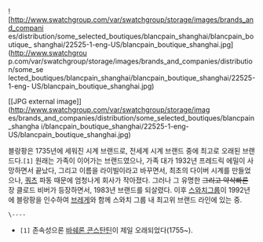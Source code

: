 ![http://www.swatchgroup.com/var/swatchgroup/storage/images/brands_and_compani
es/distribution/some_selected_boutiques/blancpain_shanghai/blancpain_boutique_
shanghai/22525-1-eng-US/blancpain_boutique_shanghai.jpg](http://www.swatchgrou
p.com/var/swatchgroup/storage/images/brands_and_companies/distribution/some_se
lected_boutiques/blancpain_shanghai/blancpain_boutique_shanghai/22525-1-eng-
US/blancpain_boutique_shanghai.jpg)

[[JPG external image]](http://www.swatchgroup.com/var/swatchgroup/storage/imag
es/brands_and_companies/distribution/some_selected_boutiques/blancpain_shangha
i/blancpain_boutique_shanghai/22525-1-eng-US/blancpain_boutique_shanghai.jpg)

블랑팡은 1735년에 세워진 시계 브랜드로, 전세계 시계 브랜드 중에 최고로 오래된 브랜드다.`[1]` 원래는 가족이 이어가는 브랜드였으나,
가족 대가 1932년 프레드릭 에밀이 사망하면서 끝났다, 그리고 이름을 라이빌이라고 바꾸면서, 최초의 다이버 시계를 만들었으나,
[쿼츠](%EC%BF%BC%EC%B8%A0.md) 파동 때문에 엄청나게 회사가 작아졌다. 그러나 그 유명한 <del>그리고
약삭빠른</del> 장 클로드 비버가 등장하면서, 1983년 브랜드를 되살렸다. 이후 [스와치그룹](%EC%8A%A4%EC%99%80%EC%B9%98%20%EA%B7%B8%EB%A3%B9.md)이 1992년에 블랑팡을 인수하여
[브레게](%EB%B8%8C%EB%A0%88%EA%B2%8C.md)와 함께 스와치 그룹 내 최고위 브랜드 라인에 있는 중.

`\----`

  * `[1]` 존속성으론 [바쉐론 콘스탄틴](%EB%B0%94%EC%89%90%EB%A1%A0%20%EC%BD%98%EC%8A%A4%ED%83%84%ED%8B%B4.md)이 제일 오래되었다(1755~).

